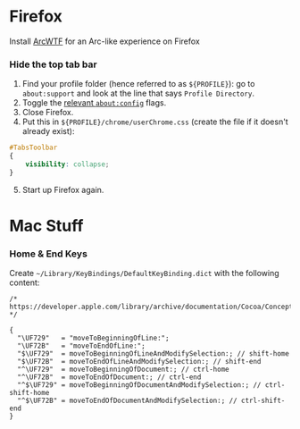 # Firefox

Install [ArcWTF](https://github.com/KiKaraage/ArcWTF) for an Arc-like experience on Firefox
 
### Hide the top tab bar

1. Find your profile folder (hence referred to as `${PROFILE}`): go to `about:support` and look at the line that says `Profile Directory`.
1. Toggle the [relevant `about:config`](https://github.com/FirefoxCSS-Store/FirefoxCSS-Store.github.io/blob/main/README.md#generic-installation) flags.
1. Close Firefox.
1. Put this in `${PROFILE}/chrome/userChrome.css` (create the file if it doesn't already exist):
```css
#TabsToolbar
{
    visibility: collapse;
}
```
5. Start up Firefox again. 

# Mac Stuff

### Home & End Keys

Create `~/Library/KeyBindings/DefaultKeyBinding.dict` with the following content:

```
/* https://developer.apple.com/library/archive/documentation/Cocoa/Conceptual/EventOverview/TextDefaultsBindings/TextDefaultsBindings.html */

{
  "\UF729"   = "moveToBeginningOfLine:";
  "\UF72B"   = "moveToEndOfLine:";
  "$\UF729"  = moveToBeginningOfLineAndModifySelection:; // shift-home
  "$\UF72B"  = moveToEndOfLineAndModifySelection:; // shift-end
  "^\UF729"  = moveToBeginningOfDocument:; // ctrl-home
  "^\UF72B"  = moveToEndOfDocument:; // ctrl-end
  "^$\UF729" = moveToBeginningOfDocumentAndModifySelection:; // ctrl-shift-home
  "^$\UF72B" = moveToEndOfDocumentAndModifySelection:; // ctrl-shift-end
}
    
```
